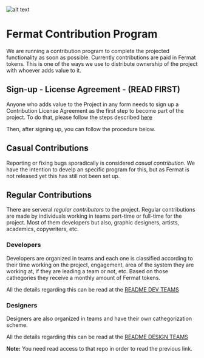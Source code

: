 ![alt text](https://github.com/bitDubai/media-kit/blob/master/MediaKit/Fermat%20Branding/Fermat%20Logotype/Fermat_Logo_3D.png "Fermat Logo")

# Fermat Contribution Program

We are running a contribution program to complete the projected functionality as soon as possible. Currently contributions are paid in Fermat tokens. This is one of the ways we use to distribute ownership of the project with whoever adds value to it. 

## Sign-up - License Agreement - (READ FIRST)
Anyone who adds value to the Project in any form needs to sign up a Contribution License Agreement as the first step to become part of the project. To do that, please follow the steps described [here](https://github.com/bitDubai/contribution-program/tree/master/license-agreements/README.md) 

Then, after signing up,  you can follow the procedure below.

## Casual Contributions

Reporting or fixing bugs sporadically is considered *casual contribution*. We have the intention to develp an specific program for this, but as Fermat is not released yet this has still not been set up.

## Regular Contributions

There are serveral *regular contributors* to the project. Regular contributions are made by individuals working in teams part-time or full-time for the project. Most of them developers but also, graphic designers, artists, academics, copywriters, etc.

### Developers

Developers are organized in teams and each one is classified according to their time working on the project, engagement, area of the system they are working at, if they are leading a team or not, etc. Based on those cathegories they receive a monthly amount of Fermat tokens.

All the details regarding this can be read at the [README DEV TEAMS](https://github.com/bitDubai/fermat/blob/master/README-DEV-TEAMS.md)

### Designers

Designers are also organized in teams and have their own cathegorization scheme. 

All the details regarding this can be read at the [README DESIGN TEAMS](https://github.com/bitDubai/fermat-graphic-design/blob/master/README-DESIGN-TEAMS.md)

**Note:** You need read access to that repo in order to read the previous link.


